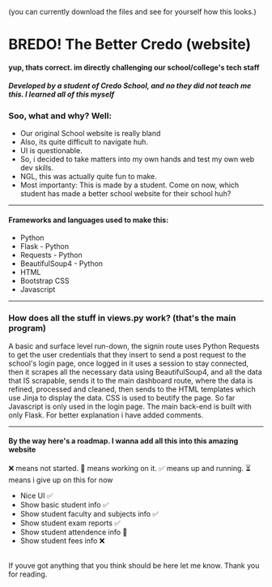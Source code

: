 (you can currently download the files and see for yourself how this looks.)
<br>
<h1>BREDO! The Better Credo (website)</h1>
<h4>yup, thats correct. im directly challenging our school/college's tech staff</h4>
<h5>Developed by a student of Credo School, and no they did not teach me this. I learned all of this myself</h5>
<h3>Soo, what and why? Well:</h3>
<ul>
  <li>Our original School website is really bland</li>
  <li>Also, its quite difficult to navigate huh.</li>
  <li>UI is questionable.</li>
  <li>So, i decided to take matters into my own hands and test my own web dev skills.</li>
  <li>NGL, this was actually quite fun to make.</li>
  <li>Most importanty: This is made by a student. Come on now, which student has made a better school website for their school huh?</li>
</ul>
<hr>
<h4>Frameworks and languages used to make this:</h4>
<ul>
  <li>Python</li>
  <li>Flask - Python</li>
  <li>Requests - Python</li>
  <li>BeautifulSoup4 - Python</li>
  <li>HTML</li>
  <li>Bootstrap CSS</li>
  <li>Javascript</li>
</ul>
<hr>
<h3>How does all the stuff in views.py work? (that's the main program)</h3>
<p>
  A basic and surface level run-down, the signin route uses Python Requests to get the user credentials that they insert to send a post request to the school's login page, once logged in it uses a session to stay connected, then it scrapes all the necessary data using BeautifulSoup4, and all the data that IS scrapable, sends it to the main dashboard route, where the data is refined, processed and cleaned, then sends to the HTML templates which use Jinja to display the data. CSS is used to beutify the page. So far Javascript is only used in the login page. The main back-end is built with only Flask. For better explanation i have added comments.
</p>
<hr>
<h4>By the way here's a roadmap. I wanna add all this into this amazing website</h4>
<p>❌ means not started. 🚧 means working on it. ✅ means up and running. ⏳ means i give up on this for now</p>
<ul>
  <li>Nice UI  ✅</li>  
  <li>Show basic student info  ✅</li>  
  <li>Show student faculty and subjects info  ✅</li>  
  <li>Show student exam reports  ✅</li>  
  <li>Show student attendence info  🚧</li>
  <li>Show student fees info ❌</li>
</ul>
<br>
If youve got anything that you think should be here let me know.
Thank you for reading.
